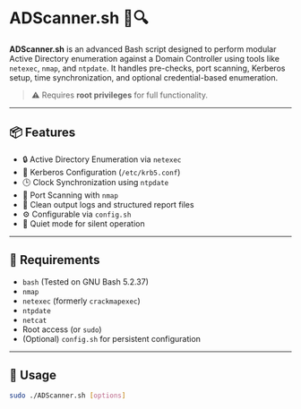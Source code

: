 # ADScanner.sh 🧠🔍

**ADScanner.sh** is an advanced Bash script designed to perform modular Active Directory enumeration against a Domain Controller using tools like `netexec`, `nmap`, and `ntpdate`. It handles pre-checks, port scanning, Kerberos setup, time synchronization, and optional credential-based enumeration.

> ⚠️ Requires **root privileges** for full functionality.

---

## 📦 Features

- 🔒 Active Directory Enumeration via `netexec`
- 🔐 Kerberos Configuration (`/etc/krb5.conf`)
- 🕒 Clock Synchronization using `ntpdate`
- 🚪 Port Scanning with `nmap`
- 📄 Clean output logs and structured report files
- ⚙️ Configurable via `config.sh`
- 💬 Quiet mode for silent operation

---

## 🧰 Requirements

- `bash` (Tested on GNU Bash 5.2.37)
- `nmap`
- `netexec` (formerly `crackmapexec`)
- `ntpdate`
- `netcat`
- Root access (or `sudo`)
- (Optional) `config.sh` for persistent configuration

---

## 🚀 Usage

```bash
sudo ./ADScanner.sh [options]
